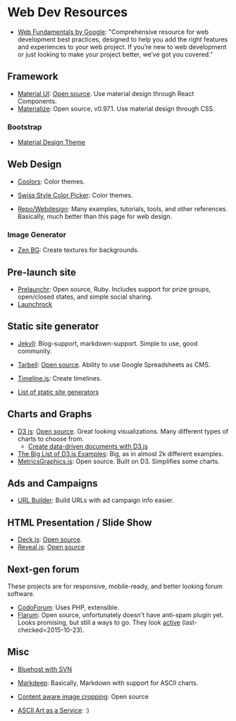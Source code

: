 # Web Dev Resources #

- [Web Fundamentals by Google](https://developers.google.com/web/fundamentals/): "Comprehensive resource for web development best practices, designed to help you add the right features and experiences to your web project. If you’re new to web development or just looking to make your project better, we’ve got you covered."



## Framework ##
- [Material UI](http://material-ui.com/): [Open source](https://github.com/callemall/material-ui). Use material design through React Components.
- [Materialize](https://github.com/dogfalo/materialize/): Open source, v0.97.1. Use material design through CSS.

### Bootstrap ###
- [Material Design Theme](https://fezvrasta.github.io/bootstrap-material-design/)



## Web Design ##
- [Coolors](https://coolors.co/app/): Color themes.
- [Swiss Style Color Picker](http://swisscolors.net/): Color themes.

- [Repo/Webdesign](https://rrrepo.co/repo/webdesign): Many examples, tutorials, tools, and other references. Basically, much better than this page for web design.

### Image Generator ###
- [Zen BG](http://www.awcore.com/url/aHR0cDovL211ZGN1LmJlL2JnLw==): Create textures for backgrounds.



##  Pre-launch site ##
- [Prelaunchr](https://github.com/harrystech/prelaunchr): Open source, Ruby. Includes support for prize groups, open/closed states, and simple social sharing.
- [Launchrock](https://www.launchrock.com/)



## Static site generator ##
- [Jekyll](https://jekyllrb.com/): Blog-support, markdown-support. Simple to use, good community.
- [Tarbell](http://www.tarbell.io/): [Open source](https://github.com/tarbell-project/tarbell). Ability to use Google Spreadsheets as CMS.
- [Timeline.js](https://timeline.knightlab.com/): Create timelines.

- [List of static site generators](https://staticsitegenerators.net/)



## Charts and Graphs ##
- [D3 js](http://d3js.org/): [Open source](https://github.com/mbostock/d3). Great looking visualizations. Many different types of charts to choose from.
  - [Create data-driven documents with D3.js](https://www.bignerdranch.com/blog/create-data-driven-documents-with-d3js/)
- [The Big List of D3.js Examples](http://christopheviau.com/d3list/): Big, as in almost 2k different examples.
- [MetricsGraphics.js](http://metricsgraphicsjs.org/): Open source. Built on D3. Simplifies some charts.



## Ads and Campaigns ##
- [URL Builder](https://support.google.com/analytics/answer/1033867): Build URLs with ad campaign info easier.



## HTML Presentation / Slide Show ##
- [Deck.js](http://imakewebthings.com/deck.js/): [Open source](https://github.com/imakewebthings/deck.js).
- [Reveal.js](http://lab.hakim.se/reveal-js): [Open source](https://github.com/hakimel/reveal.js)



## Next-gen forum ##
These projects are for responsive, mobile-ready, and better looking forum software.

- [CodoForum](http://codoforum.com/index.php): Uses PHP, extensible.
- [Flarum](http://flarum.org/): Open source, unfortunately doesn't have anti-spam plugin yet. Looks promising, but still a ways to go. They look [active](https://github.com/flarum/flarum) (last-checked=2015-10-23).



## Misc ##
- [Bluehost with SVN](http://www.mikespicer.net/wp/programming/bluehost-with-svn/)
- [Markdeep](http://casual-effects.com/markdeep): Basically, Markdown with support for ASCII charts.
- [Content aware image cropping](https://github.com/jwagner/smartcrop.js): Open source

- [ASCII Art as a Service](https://www.asky.io/): :)
